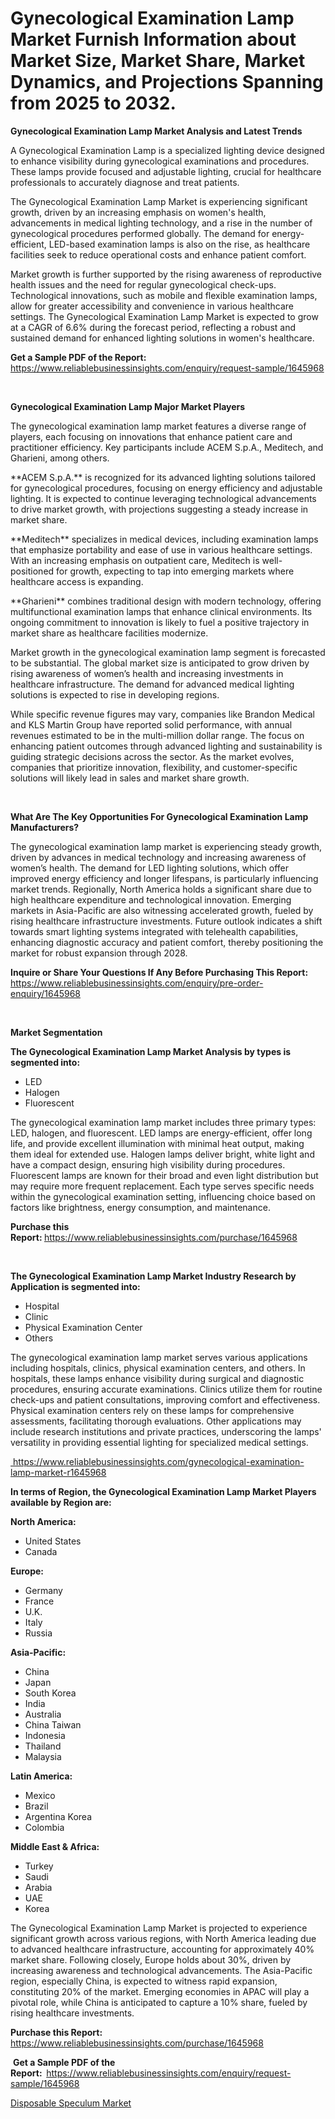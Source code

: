 <p><h1>Gynecological Examination Lamp Market Furnish Information about Market Size, Market Share, Market Dynamics, and Projections Spanning from 2025 to 2032.</h1></p><p><strong>Gynecological Examination Lamp Market Analysis and Latest Trends</strong></p>
<p><p>A Gynecological Examination Lamp is a specialized lighting device designed to enhance visibility during gynecological examinations and procedures. These lamps provide focused and adjustable lighting, crucial for healthcare professionals to accurately diagnose and treat patients. </p><p>The Gynecological Examination Lamp Market is experiencing significant growth, driven by an increasing emphasis on women's health, advancements in medical lighting technology, and a rise in the number of gynecological procedures performed globally. The demand for energy-efficient, LED-based examination lamps is also on the rise, as healthcare facilities seek to reduce operational costs and enhance patient comfort. </p><p>Market growth is further supported by the rising awareness of reproductive health issues and the need for regular gynecological check-ups. Technological innovations, such as mobile and flexible examination lamps, allow for greater accessibility and convenience in various healthcare settings. The Gynecological Examination Lamp Market is expected to grow at a CAGR of 6.6% during the forecast period, reflecting a robust and sustained demand for enhanced lighting solutions in women's healthcare.</p></p>
<p><strong>Get a Sample PDF of the Report:&nbsp;</strong> <a href="https://www.reliablebusinessinsights.com/enquiry/request-sample/1645968?utm_campaign=3020&utm_medium=2&utm_source=Github&utm_content=ia&utm_term=04032025&utm_id=gynecological-examination-lamp">https://www.reliablebusinessinsights.com/enquiry/request-sample/1645968</a></p>
<p>&nbsp;</p>
<p><strong>Gynecological Examination Lamp Major Market Players</strong></p>
<p><p>The gynecological examination lamp market features a diverse range of players, each focusing on innovations that enhance patient care and practitioner efficiency. Key participants include ACEM S.p.A., Meditech, and Gharieni, among others.</p><p>**ACEM S.p.A.** is recognized for its advanced lighting solutions tailored for gynecological procedures, focusing on energy efficiency and adjustable lighting. It is expected to continue leveraging technological advancements to drive market growth, with projections suggesting a steady increase in market share.</p><p>**Meditech** specializes in medical devices, including examination lamps that emphasize portability and ease of use in various healthcare settings. With an increasing emphasis on outpatient care, Meditech is well-positioned for growth, expecting to tap into emerging markets where healthcare access is expanding.</p><p>**Gharieni** combines traditional design with modern technology, offering multifunctional examination lamps that enhance clinical environments. Its ongoing commitment to innovation is likely to fuel a positive trajectory in market share as healthcare facilities modernize.</p><p>Market growth in the gynecological examination lamp segment is forecasted to be substantial. The global market size is anticipated to grow driven by rising awareness of women’s health and increasing investments in healthcare infrastructure. The demand for advanced medical lighting solutions is expected to rise in developing regions.</p><p>While specific revenue figures may vary, companies like Brandon Medical and KLS Martin Group have reported solid performance, with annual revenues estimated to be in the multi-million dollar range. The focus on enhancing patient outcomes through advanced lighting and sustainability is guiding strategic decisions across the sector. As the market evolves, companies that prioritize innovation, flexibility, and customer-specific solutions will likely lead in sales and market share growth.</p></p>
<p>&nbsp;</p>
<p><strong>What Are The Key Opportunities For Gynecological Examination Lamp Manufacturers?</strong></p>
<p><p>The gynecological examination lamp market is experiencing steady growth, driven by advances in medical technology and increasing awareness of women’s health. The demand for LED lighting solutions, which offer improved energy efficiency and longer lifespans, is particularly influencing market trends. Regionally, North America holds a significant share due to high healthcare expenditure and technological innovation. Emerging markets in Asia-Pacific are also witnessing accelerated growth, fueled by rising healthcare infrastructure investments. Future outlook indicates a shift towards smart lighting systems integrated with telehealth capabilities, enhancing diagnostic accuracy and patient comfort, thereby positioning the market for robust expansion through 2028.</p></p>
<p><strong>Inquire or Share Your Questions If Any Before Purchasing This Report:</strong> <a href="https://www.reliablebusinessinsights.com/enquiry/pre-order-enquiry/1645968?utm_campaign=3020&utm_medium=2&utm_source=Github&utm_content=ia&utm_term=04032025&utm_id=gynecological-examination-lamp">https://www.reliablebusinessinsights.com/enquiry/pre-order-enquiry/1645968</a></p>
<p>&nbsp;</p>
<p><strong>Market Segmentation</strong></p>
<p><strong>The Gynecological Examination Lamp Market Analysis by types is segmented into:</strong></p>
<p><ul><li>LED</li><li>Halogen</li><li>Fluorescent</li></ul></p>
<p><p>The gynecological examination lamp market includes three primary types: LED, halogen, and fluorescent. LED lamps are energy-efficient, offer long life, and provide excellent illumination with minimal heat output, making them ideal for extended use. Halogen lamps deliver bright, white light and have a compact design, ensuring high visibility during procedures. Fluorescent lamps are known for their broad and even light distribution but may require more frequent replacement. Each type serves specific needs within the gynecological examination setting, influencing choice based on factors like brightness, energy consumption, and maintenance.</p></p>
<p><strong>Purchase this Report:&nbsp;</strong><a href="https://www.reliablebusinessinsights.com/purchase/1645968?utm_campaign=3020&utm_medium=2&utm_source=Github&utm_content=ia&utm_term=04032025&utm_id=gynecological-examination-lamp">https://www.reliablebusinessinsights.com/purchase/1645968</a></p>
<p>&nbsp;</p>
<p><strong>The Gynecological Examination Lamp Market Industry Research by Application is segmented into:</strong></p>
<p><ul><li>Hospital</li><li>Clinic</li><li>Physical Examination Center</li><li>Others</li></ul></p>
<p><p>The gynecological examination lamp market serves various applications including hospitals, clinics, physical examination centers, and others. In hospitals, these lamps enhance visibility during surgical and diagnostic procedures, ensuring accurate examinations. Clinics utilize them for routine check-ups and patient consultations, improving comfort and effectiveness. Physical examination centers rely on these lamps for comprehensive assessments, facilitating thorough evaluations. Other applications may include research institutions and private practices, underscoring the lamps' versatility in providing essential lighting for specialized medical settings.</p></p>
<p><a href="https://www.reliablebusinessinsights.com/gynecological-examination-lamp-market-r1645968?utm_campaign=3020&utm_medium=2&utm_source=Github&utm_content=ia&utm_term=04032025&utm_id=gynecological-examination-lamp">&nbsp;https://www.reliablebusinessinsights.com/gynecological-examination-lamp-market-r1645968</a></p>
<p><strong>In terms of Region, the Gynecological Examination Lamp Market Players available by Region are:</strong></p>
<p>
    <p> <strong> North America: </strong>
        <ul>
            <li>United States</li>
            <li>Canada</li>
        </ul>
        </p> 
    <p> <strong> Europe: </strong>
        <ul>
            <li>Germany</li>
            <li>France</li>
            <li>U.K.</li>
            <li>Italy</li>
            <li>Russia</li>
        </ul>
        </p> 
    <p> <strong> Asia-Pacific: </strong>
        <ul>
            <li>China</li>
            <li>Japan</li>
            <li>South Korea</li>
            <li>India</li>
            <li>Australia</li>
            <li>China Taiwan</li>
            <li>Indonesia</li>
            <li>Thailand</li>
            <li>Malaysia</li>
        </ul>
        </p> 
    <p> <strong> Latin America: </strong>
        <ul>
            <li>Mexico</li>
            <li>Brazil</li>
            <li>Argentina Korea</li>
            <li>Colombia</li>
        </ul>
        </p> 
    <p> <strong> Middle East & Africa: </strong>
        <ul>
            <li>Turkey</li>
            <li>Saudi</li>
            <li>Arabia</li>
            <li>UAE</li>
            <li>Korea</li>
        </ul>
    </p>
    </p>
<p><p>The Gynecological Examination Lamp Market is projected to experience significant growth across various regions, with North America leading due to advanced healthcare infrastructure, accounting for approximately 40% market share. Following closely, Europe holds about 30%, driven by increasing awareness and technological advancements. The Asia-Pacific region, especially China, is expected to witness rapid expansion, constituting 20% of the market. Emerging economies in APAC will play a pivotal role, while China is anticipated to capture a 10% share, fueled by rising healthcare investments.</p></p>
<p><strong>Purchase this Report: </strong><a href="https://www.reliablebusinessinsights.com/purchase/1645968?utm_campaign=3020&utm_medium=2&utm_source=Github&utm_content=ia&utm_term=04032025&utm_id=gynecological-examination-lamp">https://www.reliablebusinessinsights.com/purchase/1645968</a></p>
<p>&nbsp;<strong>Get a Sample PDF of the Report:&nbsp;&nbsp;</strong><a href="https://www.reliablebusinessinsights.com/enquiry/request-sample/1645968?utm_campaign=3020&utm_medium=2&utm_source=Github&utm_content=ia&utm_term=04032025&utm_id=gynecological-examination-lamp">https://www.reliablebusinessinsights.com/enquiry/request-sample/1645968</a></p>
<p><strong></strong></p>
<p><p><a href="https://github.com/awalinfucci/Market-Research-Report-List-1/blob/main/disposable-speculum-market.md?utm_campaign=3020&utm_medium=2&utm_source=Github&utm_content=ia&utm_term=04032025&utm_id=gynecological-examination-lamp">Disposable Speculum Market</a></p></p>